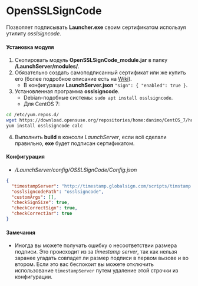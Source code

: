 # OpenSSLSignCode
Позволяет подписывать **Launcher.exe** своим сертификатом используя утилиту *osslsigncode*.
#### Установка модуля
1. Скопировать модуль **OpenSSLSignCode_module.jar** в папку **/LaunchServer/modules/**.
2. Обязательно создать самоподписанный сертификат или же купить его (более подробное описание есть на [Wiki]).
    - В конфигурации **LaunchServer.json** `"sign": { "enabled": true }`.
3. Установленная программа **osslsigncode**.
    - Debian-подобные системы: `sudo apt install osslsigncode`.
    - Для CentOS 7:

```sh
cd /etc/yum.repos.d/
wget https://download.opensuse.org/repositories/home:danimo/CentOS_7/home:danimo.repo
yum install osslsigncode calc
```
4. Выполнить **build** в консоли *LaunchServer*, если всё сделали правильно, **exe** будет подписан сертификатом.

#### Конфигурация
- */LaunchServer/config/OSSLSignCode/Config.json*

```json
{
  "timestampServer": "http://timestamp.globalsign.com/scripts/timstamp.dll",
  "osslsigncodePath": "osslsigncode",
  "customArgs": [],
  "checkSignSize": true,
  "checkCorrectSign": true,
  "checkCorrectJar": true
}
```

#### Замечания
 - Иногда вы можете получать ошибку о несоответствии размера подписи. Это происходит из за *timestamp server*, так как нельзя заранее угадать совпадет ли размер подписи в первом вызове и во втором. Если это вас беспокоит вы можете отключить использование `timestampServer` путем удаление этой строчки из конфигурации.

[Wiki]: https://launcher.gravit.pro
